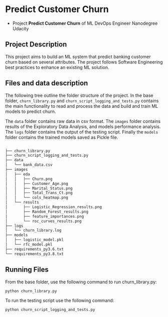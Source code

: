 # Predict Customer Churn

- Project **Predict Customer Churn** of ML DevOps Engineer Nanodegree Udacity

## Project Description
This project aims to build an ML system that predict banking customer churn based on several attributes. The project follows Software Engineering best practices to enhance an existing ML solution.

## Files and data description
The following tree outline the folder structure of the project.
In the base folder, `churn_library.py` and `churn_script_logging_and_tests.py` contains the main functionality to read and process the data and build and train ML models to predict churn.

The `data` folder contains raw data in csv format. The `images` folder contains results of the Exploratory Data Analysis, and models performance analysis. The `logs` folder contains the output of the testing script. Finally the `models` folder contains the trained models saved as Pickle file.

```bash

├── churn_library.py
├── churn_script_logging_and_tests.py
├── data
│   └── bank_data.csv
├── images
│   ├── eda
│   │   ├── Churn.png
│   │   ├── Customer_Age.png
│   │   ├── Marital_Status.png
│   │   ├── Total_Trans_Ct.png
│   │   └── cols_heatmap.png
│   └── results
│       ├── Logistic_Regression_results.png
│       ├── Random_Forest_results.png
│       ├── feature_importances.png
│       └── roc_curves_results.png
├── logs
│   └── churn_library.log
├── models
│   ├── logistic_model.pkl
│   └── rfc_model.pkl
├── requirements_py3.6.txt
└── requirements_py3.8.txt
```


## Running Files
From the base folder, use the following command to run churn_library.py:

```python churn_library.py```

To run the testing script use the following command:

```python churn_script_logging_and_tests.py```


